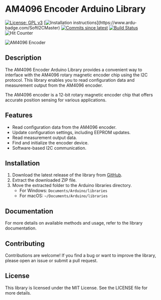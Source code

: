 # AM4096 Encoder Arduino Library
[![License: GPL v3](https://img.shields.io/badge/License-GPLv3-blue.svg)](https://www.gnu.org/licenses/gpl-3.0)
[![Installation instructions](https://www.ardu-badge.com/badge/SoftI2CMaster.svg?)](https://www.ardu-badge.com/SoftI2CMaster)
[![Commits since latest](https://img.shields.io/github/commits-since/felias-fogg/SoftI2CMaster/latest)](https://github.com/felias-fogg/SoftI2CMaster/commits/master)
[![Build Status](https://github.com/felias-fogg/SoftI2CMaster/workflows/LibraryBuild/badge.svg)](https://github.com/felias-fogg/SoftI2CMaster/actions)
![Hit Counter](https://visitor-badge.laobi.icu/badge?page_id=felias-fogg_SoftI2CMaster)

![AM4096 Encoder](images/am4096.jpg)

## Description

The AM4096 Encoder Arduino Library provides a convenient way to interface with the AM4096 rotary magnetic encoder chip using the I2C protocol. This library enables you to read configuration data and measurement output from the AM4096 encoder.

The AM4096 encoder is a 12-bit rotary magnetic encoder chip that offers accurate position sensing for various applications.

## Features

- Read configuration data from the AM4096 encoder.
- Update configuration settings, including EEPROM updates.
- Read measurement output data.
- Find and initialize the encoder device.
- Software-based I2C communication.

## Installation

1. Download the latest release of the library from [GitHub](https://github.com/yasir-shahzad/AM4096/releases).
2. Extract the downloaded ZIP file.
3. Move the extracted folder to the Arduino libraries directory.
   - For Windows: `Documents/Arduino/libraries`
   - For macOS: `~/Documents/Arduino/libraries`

## Documentation
For more details on available methods and usage, refer to the library documentation.

## Contributing
Contributions are welcome! If you find a bug or want to improve the library, please open an issue or submit a pull request.

## License
This library is licensed under the MIT License. See the LICENSE file for more details.
